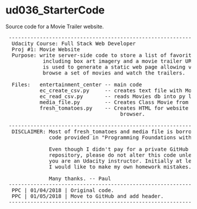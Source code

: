 # ud036_StarterCode
Source code for a Movie Trailer website.

<pre>
 ---------------------------------------------------------------------
  Udacity Course: Full Stack Web Developer
  Proj #1: Movie Website
  Purpose: write server-side code to store a list of favorite movies,
            including box art imagery and a movie trailer URL. Code
            is used to generate a static web page allowing visitors to
            browse a set of movies and watch the trailers.

  Files:   entertainment_center -- main code
           ec_create_csv.py     -- creates text file with Movies db
           ec_read_csv.py       -- reads Movies db into py list
           media_file.py        -- Creates Class Movie from list
           fresh_tomatoes.py    -- Creates HTML for website and calls
                                     browser.       
 
 ---------------------------------------------------------------------
  DISCLAIMER: Most of fresh_tomatoes and media file is borrowed from 
              code provided in "Programming Foundations with Python". 

              Even though I didn't pay for a private GitHub
              repository, please do not alter this code unless
              you are an Udacity instructor. Initially at least
              I would like to make my own homework mistakes.  ;-)

              Many thanks. -- Paul
 ---------------------------------------------------------------------
  PPC | 01/04/2018 | Original code.
  PPC | 01/05/2018 | Move to GitHub and add header. 
 ---------------------------------------------------------------------
</pre>
